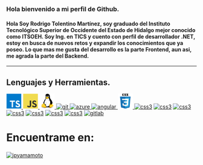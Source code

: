 ### Hola bienvenido a mi perfil de Github.

#### Hola Soy Rodrigo Tolentino Martínez, soy graduado del Instituto Tecnológico Superior de Occidente del Estado de Hidalgo mejor conocido como ITSOEH. Soy Ing. en TICS y cuento con perfil de desarrollador .NET, estoy en busca de nuevos retos y expandir los conocimientos que ya poseo. Lo que mas me gusta del desarrollo es la parte Frontend, aun asi, me agrada la parte del Backend.
--------

## Lenguajes y Herramientas.
<p align="left">
<a href="https://www.typescriptlang.org/" target="_blank"> 
<img src="https://raw.githubusercontent.com/devicons/devicon/master/icons/typescript/typescript-original.svg" alt="typescript" width="40" height="40"/> </a> 
<a href="https://developer.mozilla.org/en-US/docs/Web/JavaScript" target="_blank"> 
<img src="https://raw.githubusercontent.com/devicons/devicon/master/icons/javascript/javascript-original.svg" alt="javascript" width="40" height="40"/></a><a href="https://www.linux.org/" target="_blank"> <img src="https://raw.githubusercontent.com/devicons/devicon/master/icons/linux/linux-original.svg" alt="linux" width="40" height="40"/> </a><a href="https://git-scm.com/" target="_blank"> <img src="https://www.vectorlogo.zone/logos/git-scm/git-scm-icon.svg" alt="git" width="40" height="40"/> </a><a href="https://azure.microsoft.com/en-in/" target="_blank"> <img src="https://www.vectorlogo.zone/logos/microsoft_azure/microsoft_azure-icon.svg" alt="azure" width="40" height="40"/> </a>

<a href="https://angular.io" target="_blank"> 
<img src="https://angular.io/assets/images/logos/angular/angular.svg" alt="angular" width="40" height="40"/> </a> 

<a href="https://www.w3schools.com/css/" target="_blank"> 
<img src="https://raw.githubusercontent.com/devicons/devicon/master/icons/css3/css3-original-wordmark.svg" alt="css3" width="40" height="40"/> </a>

<a href="url">
<img src="https://upload.wikimedia.org/wikipedia/commons/thumb/e/ee/.NET_Core_Logo.svg/2048px-.NET_Core_Logo.svg.png" alt="css3" width="40" height="40"></a>
<a href="url">
<img src="https://iconape.com/wp-content/png_logo_vector/microsoft-net-framework-logo.png" alt="css3" width="40" height="40"></a>
<a href="url">
<img src="https://w7.pngwing.com/pngs/244/430/png-transparent-microsoft-sql-server-sql-server-management-studio-database-server-microsoft-angle-text-triangle.png" alt="css3" width="40" height="40"></a>
<a href="url">
<img src="https://cdn.freebiesupply.com/logos/large/2x/bootstrap-4-logo-png-transparent.png" alt="css3" width="40" height="40"></a>
<a href="url">
<img src="https://encrypted-tbn0.gstatic.com/images?q=tbn:ANd9GcQecQ5OwqiCYj71Ijcfqixjd6gP7nMee89d6bzeZp9TmeIZDs0rpmc2jdZdlijSBrT8iKI&usqp=CAU" alt="css3" width="40" height="40"></a>
<a href="url">
<img src="https://upload.wikimedia.org/wikipedia/commons/thumb/9/9a/Visual_Studio_Code_1.35_icon.svg/2048px-Visual_Studio_Code_1.35_icon.svg.png" alt="css3" width="40" height="40"></a>
<a href="url">
<img src="https://ar.toneden.io/44033395/unlocks/temp807303?cache=1610660281859" alt="css3" width="40" height="40"></a>
<a href="url">
<img src="https://about.gitlab.com/images/press/logo/png/gitlab-logo-gray-stacked-rgb.png" alt="gitlab" width="40" height="40"></a>
</p>

Encuentrame en:
==========
<p align="left">
<a href="www.linkedin.com/in/rodrigo-tolentino-martinez" target="blank"><img align="center" src="https://raw.githubusercontent.com/rahuldkjain/github-profile-readme-generator/master/src/images/icons/Social/linked-in-alt.svg" alt="jpyamamoto" height="30" width="40" /></a>
</p>
